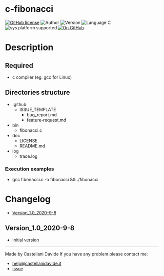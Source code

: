 # c-fibonacci
[![GitHub license](https://img.shields.io/badge/licence-GNU-green?style=flat)](https://github.com/CastellaniDavide/cpp-fibonacci/blob/master/LICENSE) ![Author](https://img.shields.io/badge/author-Castellani%20Davide-green?style=flat) ![Version](https://img.shields.io/badge/version-v1.0-blue?style=flat) ![Language C](https://img.shields.io/badge/language-C-yellowgreen?style=flat) ![sys.platform supported](https://img.shields.io/badge/OS%20platform%20supported-Linux,%20Windows%20&%20Mac%20OS-blue?style=flat) [![On GitHub](https://img.shields.io/badge/on%20GitHub-True-green?style=flat&logo=github)](https://github.com/CastellaniDavide/c-fibonacci)

# Description


## Required
 - c compiler (eg. gcc for Linux)
 
## Directories structure
 - .github
   - ISSUE_TEMPLATE
     - bug_report.md
     - feature-request.md
 - bin
	 - fibonacci.c
 - doc
   - LICENSE
   - README.md
 - log
	 - trace.log
   
### Execution examples
   - gcc fibonacci.c -o fibonacci && ./fibonacci

# Changelog
 - [Version_1.0_2020-9-8](#Version_10_2020-9-8)

## Version_1.0_2020-9-8
 - Initial version

---
Made by Castellani Davide 
If you have any problem please contact me:
- help@castellanidavide.it
- [Issue](https://github.com/CastellaniDavide/c-fibonacci/issues)
